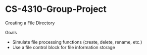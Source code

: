 # CS-4310-Group-Project
Creating a File Directory

Goals
- Simulate file processing functions (create, delete, rename, etc.)
- Use a file control block for file information storage
